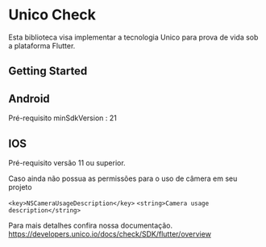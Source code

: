 
# Unico Check

Esta biblioteca visa implementar a tecnologia Unico para prova de vida sob a plataforma Flutter.

## Getting Started

## Android

Pré-requisito minSdkVersion : 21

## IOS

Pré-requisito versão 11 ou superior.

Caso ainda não possua as permissões para o uso de câmera em seu projeto

`<key>NSCameraUsageDescription</key>`
`<string>Camera usage description</string>`

Para mais detalhes confira nossa documentação.
https://developers.unico.io/docs/check/SDK/flutter/overview